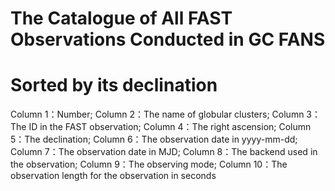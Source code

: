 # The Catalogue of All FAST Observations Conducted in GC FANS
# Sorted by its declination
Column 1：Number;
Column 2：The name of globular clusters;
Column 3：The ID in the FAST observation;
Column 4：The right ascension;
Column 5：The declination;
Column 6：The observation date in yyyy-mm-dd;
Column 7：The observation date in MJD;
Column 8：The backend used in the observation;
Column 9：The observing mode;
Column 10：The observation length for the observation in seconds
